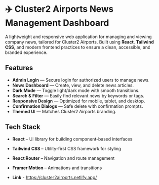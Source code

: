 # ✈️ Cluster2 Airports News Management Dashboard

A lightweight and responsive web application for managing and viewing company news, tailored for Cluster2 Airports. Built using **React**, **Tailwind CSS**, and modern frontend practices to ensure a clean, accessible, and branded experience.

##  Features

-  **Admin Login** — Secure login for authorized users to manage news.
-  **News Dashboard** — Create, view, and delete news articles.
-  **Dark Mode** — Toggle light/dark mode with smooth transitions.
-  **Search & Filter** — Easily find relevant news by keywords or tags.
-  **Responsive Design** — Optimized for mobile, tablet, and desktop.
-  **Confirmation Dialogs** — Safe delete with confirmation prompts.
-  **Themed UI** — Matches Cluster2 Airports branding.

##  Tech Stack

- **React** – UI library for building component-based interfaces
- **Tailwind CSS** – Utility-first CSS framework for styling
- **React Router** – Navigation and route management
- **Framer Motion** – Animations and transitions


- **Link** - https://cluster2airports.netlify.app/


